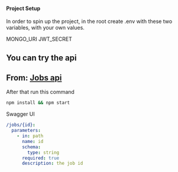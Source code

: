 #### Project Setup

In order to spin up the project, in the root create .env with these two variables, with your own values.

MONGO_URI
JWT_SECRET

## You can try the api 
  ## From: [**Jobs api**](https://jobs-api-b9bz.onrender.com/)

After that run this command

```bash
npm install && npm start
```

Swagger UI

```yaml
/jobs/{id}:
  parameters:
    - in: path
      name: id
      schema:
        type: string
      required: true
      description: the job id
```
